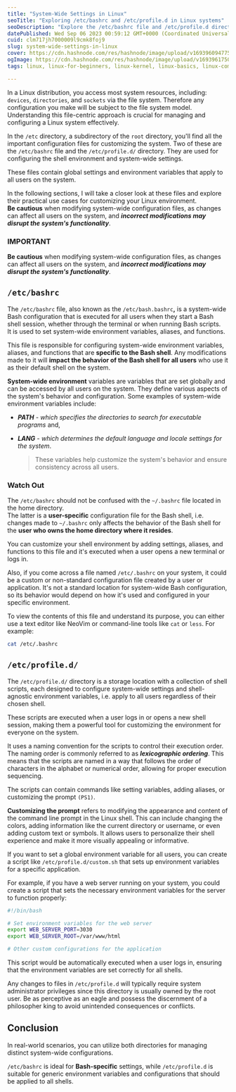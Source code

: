 ```yaml
---
title: "System-Wide Settings in Linux"
seoTitle: "Exploring /etc/bashrc and /etc/profile.d in Linux systems"
seoDescription: "Explore the /etc/bashrc file and /etc/profile.d directory to personalize your Linux environment for seamless customization"
datePublished: Wed Sep 06 2023 00:59:12 GMT+0000 (Coordinated Universal Time)
cuid: clm717jh7000009l9cmk8foj9
slug: system-wide-settings-in-linux
cover: https://cdn.hashnode.com/res/hashnode/image/upload/v1693960947750/04b3566a-cb70-42e7-9bfb-83074bfc37bd.png
ogImage: https://cdn.hashnode.com/res/hashnode/image/upload/v1693961750313/3c829eda-cdf8-47cf-8b1b-39673101c384.png
tags: linux, linux-for-beginners, linux-kernel, linux-basics, linux-commands

---
```


In a Linux distribution, you access most system resources, including: `devices`, `directories`, and `sockets` via the file system. Therefore any configuration you make will be subject to the file system model.  
Understanding this file-centric approach is crucial for managing and configuring a Linux system effectively.

In the `/etc` directory, a subdirectory of the `root` directory, you'll find all the important configuration files for customizing the system. Two of these are the `/etc/bashrc` file and the `/etc/profile.d/` directory. They are used for configuring the shell environment and system-wide settings.

These files contain global settings and environment variables that apply to all users on the system.  
  
In the following sections, I will take a closer look at these files and explore their practical use cases for customizing your Linux environment.  
**Be cautious** when modifying system-wide configuration files, as changes can affect all users on the system, and ***incorrect modifications may disrupt the system's functionality***.

### IMPORTANT

**Be cautious** when modifying system-wide configuration files, as changes can affect all users on the system, and ***incorrect modifications may disrupt the system's functionality***.

## `/etc/bashrc`

The `/etc/bashrc` file, also known as the `/etc/bash.bashrc`**,** is a system-wide Bash configuration that is executed for all users when they start a Bash shell session, whether through the terminal or when running Bash scripts.  
It is used to set system-wide environment variables, aliases, and functions.

This file is responsible for configuring system-wide environment variables, aliases, and functions that are **specific to the Bash shell**. Any modifications made to it will **impact the behavior of the Bash shell for all users** who use it as their default shell on the system.

**System-wide environment** variables are variables that are set globally and can be accessed by all users on the system. They define various aspects of the system's behavior and configuration. Some examples of system-wide environment variables include:

* ***PATH*** - *which specifies the directories to search for executable programs* and,
    
* ***LANG*** - *which determines the default language and locale settings for the system*.
    
    > These variables help customize the system's behavior and ensure consistency across all users.
    

### Watch Out

The `/etc/bashrc` should not be confused with the `~/.bashrc` file located in the home directory.  
The latter is a **user-specific** configuration file for the Bash shell, i.e. changes made to `~/.bashrc` only affects the behavior of the Bash shell for the **user who owns the home directory where it resides**.

You can customize your shell environment by adding settings, aliases, and functions to this file and it's executed when a user opens a new terminal or logs in.

Also, if you come across a file named `/etc/.bashrc` on your system, it could be a custom or non-standard configuration file created by a user or application. It's not a standard location for system-wide Bash configuration, so its behavior would depend on how it's used and configured in your specific environment.

To view the contents of this file and understand its purpose, you can either use a text editor like NeoVim or command-line tools like `cat` or `less`. For example:

```bash
cat /etc/.bashrc
```

## `/etc/profile.d/`

The `/etc/profile.d/` directory is a storage location with a collection of shell scripts, each designed to configure system-wide settings and shell-agnostic environment variables, i.e. apply to all users regardless of their chosen shell.

These scripts are executed when a user logs in or opens a new shell session, making them a powerful tool for customizing the environment for everyone on the system.  
  
It uses a naming convention for the scripts to control their execution order. The naming order is commonly referred to as ***lexicographic ordering***. This means that the scripts are named in a way that follows the order of characters in the alphabet or numerical order, allowing for proper execution sequencing.  
  
The scripts can contain commands like setting variables, adding aliases, or customizing the prompt `(PS1)`.  
  
**Customizing the prompt** refers to modifying the appearance and content of the command line prompt in the Linux shell. This can include changing the colors, adding information like the current directory or username, or even adding custom text or symbols. It allows users to personalize their shell experience and make it more visually appealing or informative.

If you want to set a global environment variable for all users, you can create a script like `/etc/profile.d/custom.sh` that sets up environment variables for a specific application.

For example, if you have a web server running on your system, you could create a script that sets the necessary environment variables for the server to function properly:

```bash
#!/bin/bash

# Set environment variables for the web server
export WEB_SERVER_PORT=3030
export WEB_SERVER_ROOT=/var/www/html

# Other custom configurations for the application
```

This script would be automatically executed when a user logs in, ensuring that the environment variables are set correctly for all shells.

Any changes to files in `/etc/profile.d` will typically require system administrator privileges since this directory is usually owned by the root user. Be as perceptive as an eagle and possess the discernment of a philosopher king to avoid unintended consequences or conflicts.

## Conclusion

In real-world scenarios, you can utilize both directories for managing distinct system-wide configurations.

`/etc/bashrc` is ideal for **Bash-specific** settings, while `/etc/profile.d` is suitable for generic environment variables and configurations that should be applied to all shells.